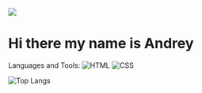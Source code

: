 ![](https://pa1.narvii.com/7616/3b7a9ee805dbaaddb8720a6ecbf95b83f9590b9br1-560-420_00.gif)
<h1>Hi there my name is Andrey</h1>

Languages and Tools:
![HTML](https://img.shields.io/badge/HTML5-0B0A0C?style=for-the-badge&logo=html5&logoColor=white)
![CSS](https://img.shields.io/badge/CSS3-0B0A0C?style=for-the-badge&logo=css3&logoColor=white)

![Top Langs](https://github-readme-stats.vercel.app/api/top-langs/?username=aanddi&theme=dark&show_icons=true)
